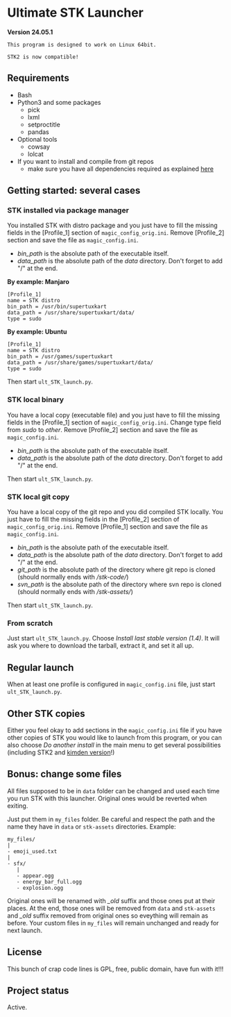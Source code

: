 # Ultimate STK Launcher

**Version 24.05.1**

```
This program is designed to work on Linux 64bit.

STK2 is now compatible!
```

## Requirements

- Bash
- Python3 and some packages
   - pick
   - lxml
   - setproctitle
   - pandas
- Optional tools
   - cowsay
   - lolcat
- If you want to install and compile from git repos
   - make sure you have all dependencies required as explained [here](https://github.com/supertuxkart/stk-code/blob/master/INSTALL.md)

## Getting started: several cases

### STK installed via package manager

You installed STK with distro package and you just have to fill the missing fields in the \[Profile_1\] section of `magic_config_orig.ini`. Remove \[Profile_2\] section and save the file as `magic_config.ini`.

- *bin_path* is the absolute path of the executable itself.
- *data_path* is the absolute path of the *data* directory. Don't forget to add "/" at the end.

**By example: Manjaro**
```
[Profile_1]
name = STK distro
bin_path = /usr/bin/supertuxkart
data_path = /usr/share/supertuxkart/data/
type = sudo
```

**By example: Ubuntu**
```
[Profile_1]
name = STK distro
bin_path = /usr/games/supertuxkart
data_path = /usr/share/games/supertuxkart/data/
type = sudo
```

Then start `ult_STK_launch.py`.

### STK local binary

You have a local copy (executable file) and you just have to fill the missing fields in the \[Profile_1\] section of `magic_config_orig.ini`. Change type field from *sudo* to *other*. Remove \[Profile_2\] section and save the file as `magic_config.ini`.

- *bin_path* is the absolute path of the executable itself.
- *data_path* is the absolute path of the *data* directory. Don't forget to add "/" at the end.

Then start `ult_STK_launch.py`.

### STK local git copy

You have a local copy of the git repo and you did compiled STK locally. You just have to fill the missing fields in the \[Profile_2\] section of `magic_config_orig.ini`. Remove \[Profile_1\] section and save the file as `magic_config.ini`.


- *bin_path* is the absolute path of the executable itself.
- *data_path* is the absolute path of the *data* directory. Don't forget to add "/" at the end.
- *git_path* is the absolute path of the directory where git repo is cloned (should normally ends with */stk-code/*)
- *svn_path* is the absolute path of the directory where svn repo is cloned (should normally ends with */stk-assets/*)

Then start `ult_STK_launch.py`.

### From scratch

Just start `ult_STK_launch.py`. Choose *Install last stable version (1.4)*. It will ask you where to download the tarball, extract it, and set it all up.

## Regular launch

When at least one profile is configured in `magic_config.ini` file, just start `ult_STK_launch.py`.

## Other STK copies

Either you feel okay to add sections in the `magic_config.ini` file if you have other copies of STK you would like to launch from this program, or you can also choose *Do another install* in the main menu to get several possibilities (including STK2 and [kimden version](https://github.com/kimden/stk-code)!)

## Bonus: change some files

All files supposed to be in `data` folder can be changed and used each time you run STK with this launcher. Original ones would be reverted when exiting.

Just put them in `my_files` folder. Be careful and respect the path and the name they have in `data` or `stk-assets` directories. Example:

```
my_files/
|
- emoji_used.txt
|
- sfx/
   |
   - appear.ogg
   - energy_bar_full.ogg
   - explosion.ogg
```

Original ones will be renamed with *_old* suffix and those ones put at their places. At the end, those ones will be removed from `data` and `stk-assets` and *_old* suffix removed from original ones so eveything will remain as before. Your custom files in `my_files` will remain unchanged and ready for next launch.

## License
This bunch of crap code lines is GPL, free, public domain, have fun with it!!!

## Project status
Active.
